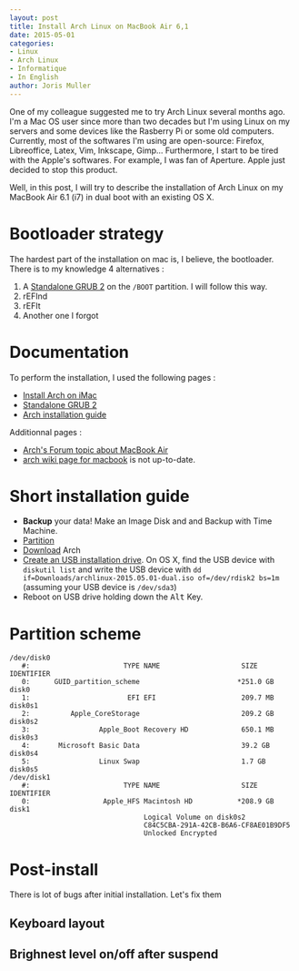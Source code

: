 ```yaml
---
layout: post
title: Install Arch Linux on MacBook Air 6,1
date: 2015-05-01
categories:
- Linux
- Arch Linux
- Informatique
- In English
author: Joris Muller
---
```


One of my colleague suggested me to try Arch Linux several months ago. I'm a Mac OS user since more than two decades but I'm using Linux on my servers and some devices like the Rasberry Pi or some old computers. Currently, most of the softwares I'm using are open-source: Firefox, Libreoffice, Latex, Vim, Inkscape, Gimp... Furthermore, I start to be tired with the Apple's softwares. For example, I was fan of Aperture. Apple just decided to stop this product.

Well, in this post, I will try to describe the installation of Arch Linux on my MacBook Air 6.1 (i7) in dual boot with an existing OS X.

# Bootloader strategy

The hardest part of the installation on mac is, I believe, the bootloader. There is to my knowledge 4 alternatives :

1. A [Standalone GRUB 2](https://wiki.archlinux.org/index.php/GRUB#GRUB_standalone) on the `/BOOT` partition. I will follow this way.
2. rEFInd
3. rEFIt
4. Another one I forgot

# Documentation

To perform the installation, I used the following pages :

- [Install Arch on iMac](https://wiki.archlinux.org/index.php/IMac_Fusion#Proceed_installing_Archlinux)
- [Standalone GRUB 2](https://wiki.archlinux.org/index.php/GRUB#GRUB_standalone)
- [Arch installation guide](https://wiki.archlinux.org/index.php/Installation_guide)

Additionnal pages :

- [Arch's Forum topic about MacBook Air](https://bbs.archlinux.org/viewtopic.php?id=184464)
- [arch wiki page for macbook](https://wiki.archlinux.org/index.php/MacBook) is not up-to-date. 

# Short installation guide

- __Backup__ your data! Make an Image Disk and and Backup with Time Machine.
- [Partition](https://wiki.archlinux.org/index.php/MacBook#OS_X_with_Arch_Linux)
- [Download](https://www.archlinux.org/download/) Arch 
- [Create an USB installation drive](https://wiki.archlinux.org/index.php/USB_flash_installation_media#In_Mac_OS_X). On OS X, find the USB device with `diskutil list` and write the USB device with `dd if=Downloads/archlinux-2015.05.01-dual.iso of=/dev/rdisk2 bs=1m` (assuming your USB device is `/dev/sda3`)
- Reboot on USB drive holding down the <kbd>Alt</kbd> Key.


# Partition scheme

```
/dev/disk0
   #:                       TYPE NAME                    SIZE       IDENTIFIER
   0:      GUID_partition_scheme                        *251.0 GB   disk0
   1:                        EFI EFI                     209.7 MB   disk0s1
   2:          Apple_CoreStorage                         209.2 GB   disk0s2
   3:                 Apple_Boot Recovery HD             650.1 MB   disk0s3
   4:       Microsoft Basic Data                         39.2 GB    disk0s4
   5:                 Linux Swap                         1.7 GB     disk0s5
/dev/disk1
   #:                       TYPE NAME                    SIZE       IDENTIFIER
   0:                  Apple_HFS Macintosh HD           *208.9 GB   disk1
                                 Logical Volume on disk0s2
                                 C84C5CBA-291A-42CB-B6A6-CF8AE01B9DF5
                                 Unlocked Encrypted
```

# Post-install

There is lot of bugs after initial installation. Let's fix them

## Keyboard layout


## Brighnest level on/off after suspend



